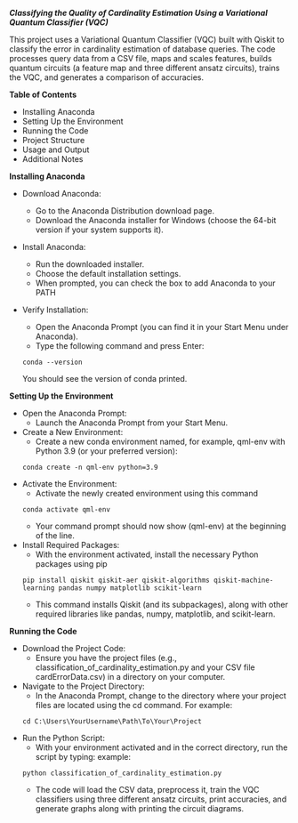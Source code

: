 ***Classifying the Quality of Cardinality Estimation Using a Variational Quantum Classifier (VQC)***

This project uses a Variational Quantum Classifier (VQC) built with Qiskit to classify the error in cardinality estimation of database queries. The code processes query data from a CSV file, maps and scales features, builds quantum circuits (a feature map and three different ansatz circuits), trains the VQC, and generates a comparison of accuracies.

**Table of Contents**

* Installing Anaconda
* Setting Up the Environment
* Running the Code
* Project Structure
* Usage and Output
* Additional Notes

**Installing Anaconda**
* Download Anaconda:

    * Go to the Anaconda Distribution download page.
    * Download the Anaconda installer for Windows (choose the 64-bit version if your system supports it).
* Install Anaconda:
    * Run the downloaded installer.
    * Choose the default installation settings.
    * When prompted, you can check the box to add Anaconda to your PATH
* Verify Installation:
    * Open the Anaconda Prompt (you can find it in your Start Menu under Anaconda).
    * Type the following command and press Enter:

    ```console
    conda --version
    ```  
    You should see the version of conda printed.

**Setting Up the Environment**
* Open the Anaconda Prompt:
    * Launch the Anaconda Prompt from your Start Menu.      
* Create a New Environment:
    * Create a new conda environment named, for example, qml-env with Python 3.9 (or your preferred version):
     ```console
    conda create -n qml-env python=3.9
    ```  
* Activate the Environment:
    * Activate the newly created environment using this command
    ```console
    conda activate qml-env
    ```  
    * Your command prompt should now show (qml-env) at the beginning of the line.
* Install Required Packages:
    * With the environment activated, install the necessary Python packages using pip
    ```console
    pip install qiskit qiskit-aer qiskit-algorithms qiskit-machine-learning pandas numpy matplotlib scikit-learn
    ``` 
    * This command installs Qiskit (and its subpackages), along with other required libraries like pandas, numpy, matplotlib, and scikit-learn.

**Running the Code**
* Download the Project Code:
    * Ensure you have the project files (e.g., classification_of_cardinality_estimation.py and your CSV file cardErrorData.csv) in a directory on your computer.
* Navigate to the Project Directory:
    * In the Anaconda Prompt, change to the directory where your project files are located using the cd command. For example:
    ```console
    cd C:\Users\YourUsername\Path\To\Your\Project
    ``` 
* Run the Python Script:
    * With your environment activated and in the correct directory, run the script by typing:
    example:
    ```console
    python classification_of_cardinality_estimation.py
    ``` 
    * The code will load the CSV data, preprocess it, train the VQC classifiers using three different ansatz circuits, print accuracies, and generate graphs along with printing the circuit diagrams.